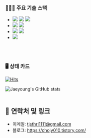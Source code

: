 ### 👨🏻‍💻 주요 기술 스택

- <img src="https://img.shields.io/badge/javascript-F7DF1E?style=for-the-badge&logo=javascript&logoColor=black"> <img src="https://img.shields.io/badge/react-61DAFB?style=for-the-badge&logo=react&logoColor=black"> <img src="https://img.shields.io/badge/vue.js -199D33?style=for-the-badge&logo=react&logoColor=black">
- <img src="https://img.shields.io/badge/tailwind css-06B6D4?style=for-the-badge&logo=tailwindcss&logoColor=white"> <img src="https://img.shields.io/badge/styled components-DB7093?style=for-the-badge&logo=styled-components&logoColor=white">
- <img src="https://img.shields.io/badge/redux-764ABC?style=for-the-badge&logo=redux&logoColor=white"> <img src="https://img.shields.io/badge/redux toolkit-8C4FFF?style=for-the-badge&logo=redux&logoColor=white">
- <img src="https://img.shields.io/badge/typescript-3178C6?style=for-the-badge&logo=TypeScript&logoColor=white">
<br /><br />
### 🖥️ 상태 카드

[![Hits](https://hits.seeyoufarm.com/api/count/incr/badge.svg?url=https%3A%2F%2Fgithub.com%2Fcho950808&count_bg=%238972B6&title_bg=%23555555&icon=&icon_color=%23E7E7E7&title=hits&edge_flat=false)](https://hits.seeyoufarm.com)

![Jaeyoung's GitHub stats](https://github-readme-stats.vercel.app/api?username=cho950808&show_icons=true&theme=radical)
<br /><br />


## 🔗 연락처 및 링크

- 이메일: tjsthrl1111@gmail.com
- 블로그: https://chojy010.tistory.com/
